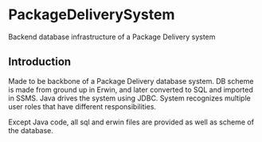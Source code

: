 # PackageDeliverySystem
 Backend database infrastructure of a Package Delivery system

## Introduction
 Made to be backbone of a Package Delivery database system. DB scheme is made from ground up in Erwin, and later converted to SQL and imported in SSMS. Java drives the system using JDBC. System recognizes multiple user roles that have different responsibilities.
 
 Except Java code, all sql and erwin files are provided as well as scheme of the database.
 
